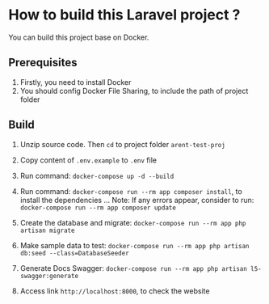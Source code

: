 # How to build this Laravel project ?
You can build this project base on Docker.

## Prerequisites
1. Firstly, you need to install Docker
2. You should config Docker File Sharing, to include the path of project folder

## Build
1. Unzip source code. Then `cd` to project folder `arent-test-proj`
2. Copy content of `.env.example` to `.env` file
3. Run command: `docker-compose up -d --build`
4. Run command: `docker-compose run --rm app composer install`, to install the dependencies ...
  Note: If any errors appear, consider to run: `docker-compose run --rm app composer update`

5. Create the database and migrate: `docker-compose run --rm app php artisan migrate`
6. Make sample data to test: `docker-compose run --rm app php artisan db:seed --class=DatabaseSeeder`
8. Generate Docs Swagger: `docker-compose run --rm app php artisan l5-swagger:generate`
7. Access link `http://localhost:8000`, to check the website
